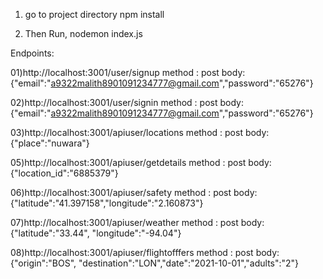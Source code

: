 01) go to project directory
npm install

02) Then Run,
nodemon index.js

Endpoints:

01)http://localhost:3001/user/signup
method : post
body:
{"email":"a9322malith8901091234777@gmail.com","password":"65276"}

02)http://localhost:3001/user/signin
method : post
body:
{"email":"a9322malith8901091234777@gmail.com","password":"65276"}

03)http://localhost:3001/apiuser/locations
method : post
body:
{"place":"nuwara"}

<!-- All Locations are in number 03 using categories like hotel,resturents,things to do,etc
04)http://localhost:3001/apiuser/accomodations
method : post
body:
{"place":"nuwara"} 
-->

05)http://localhost:3001/apiuser/getdetails
method : post
body:
{"location_id":"6885379"}

06)http://localhost:3001/apiuser/safety
method : post
body:
{"latitude":"41.397158","longitude":"2.160873"}

07)http://localhost:3001/apiuser/weather
method : post
body:
{"latitude":"33.44", "longitude":"-94.04"}

08)http://localhost:3001/apiuser/flightofffers
method : post
body:
{"origin":"BOS", "destination":"LON","date":"2021-10-01","adults":"2"}
